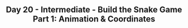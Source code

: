 <h2 align='center'>Day 20 - Intermediate - Build the Snake Game Part 1: Animation & Coordinates</h2>